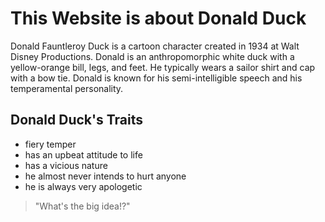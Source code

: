# This Website is about Donald Duck

Donald Fauntleroy Duck is a cartoon character created in 1934 at Walt Disney Productions. Donald is an anthropomorphic white duck with a yellow-orange bill, legs, and feet. He typically wears a sailor shirt and cap with a bow tie. Donald is known for his semi-intelligible speech and his temperamental personality.

## Donald Duck's Traits

* fiery temper
* has an upbeat attitude to life
* has a vicious nature
* he almost never intends to hurt anyone
* he is always very apologetic

> "What's the big idea!?"

